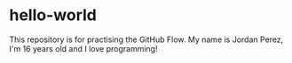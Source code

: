 # hello-world
This repository is for practising the GitHub Flow.
My name is Jordan Perez, I'm 16 years old and I love programming!
